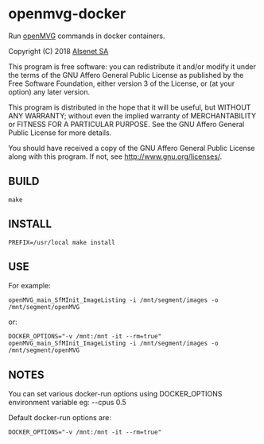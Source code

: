 # openmvg-docker

Run [openMVG](https://github.com/openmvg/openMVG) commands in docker containers.

Copyright (C) 2018 [Alsenet SA](http://www.alsenet.com)
                     
This program is free software: you can redistribute it and/or modify
it under the terms of the GNU Affero General Public License as published
by the Free Software Foundation, either version 3 of the License, or
(at your option) any later version.
                     
This program is distributed in the hope that it will be useful,
but WITHOUT ANY WARRANTY; without even the implied warranty of
MERCHANTABILITY or FITNESS FOR A PARTICULAR PURPOSE.  See the
GNU Affero General Public License for more details.
                 
You should have received a copy of the GNU Affero General Public License
along with this program.  If not, see <http://www.gnu.org/licenses/>.

## BUILD
```
make
```

## INSTALL
```
PREFIX=/usr/local make install
```

## USE
For example:
```
openMVG_main_SfMInit_ImageListing -i /mnt/segment/images -o /mnt/segment/openMVG
```
or:
```
DOCKER_OPTIONS="-v /mnt:/mnt -it --rm=true" openMVG_main_SfMInit_ImageListing -i /mnt/segment/images -o /mnt/segment/openMVG
```

## NOTES
You can set various docker-run options using DOCKER_OPTIONS environment variable eg: --cpus 0.5

Default docker-run options are:
```
DOCKER_OPTIONS="-v /mnt:/mnt -it --rm=true"
```
